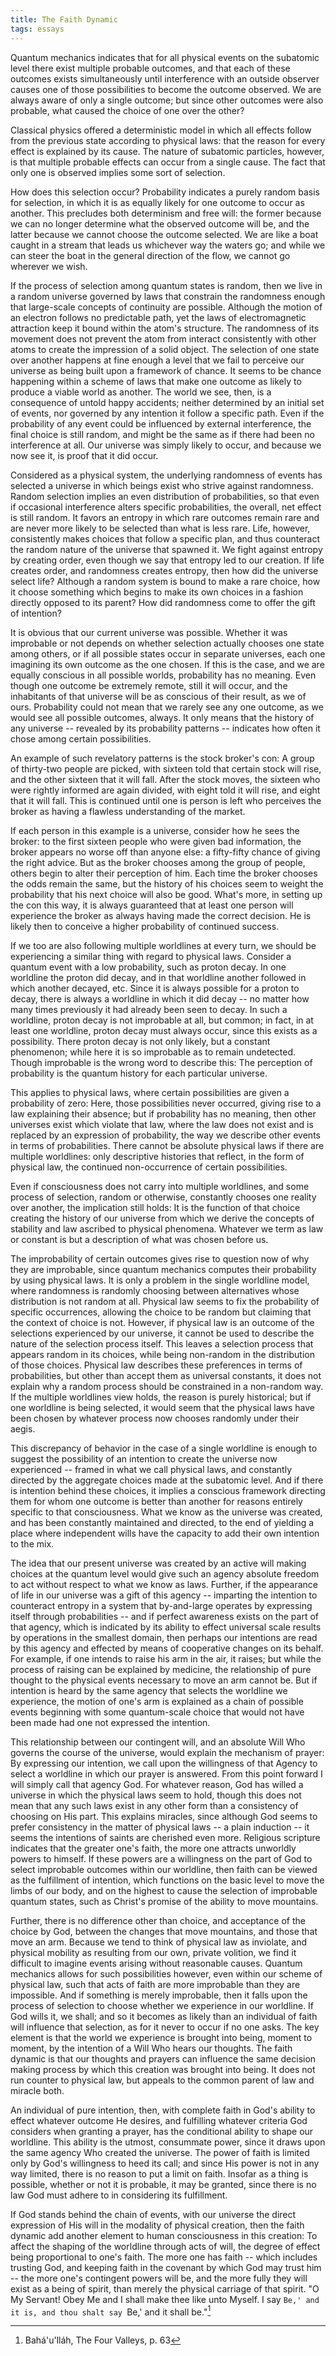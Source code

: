 ```yaml
---
title: The Faith Dynamic
tags: essays
---
```


Quantum mechanics indicates that for all physical events on the
subatomic level there exist multiple probable outcomes, and that each of
these outcomes exists simultaneously until interference with an outside
observer causes one of those possibilities to become the outcome
observed.  We are always aware of only a single outcome; but since other
outcomes were also probable, what caused the choice of one over the
other?

Classical physics offered a deterministic model in which all effects
follow from the previous state according to physical laws: that the
reason for every effect is explained by its cause.  The nature of
subatomic particles, however, is that multiple probable effects can
occur from a single cause.  The fact that only one is observed implies
some sort of selection.

How does this selection occur?  Probability indicates a purely random
basis for selection, in which it is as equally likely for one outcome to
occur as another.  This precludes both determinism and free will: the
former because we can no longer determine what the observed outcome will
be, and the latter because we cannot choose the outcome selected.  We
are like a boat caught in a stream that leads us whichever way the
waters go; and while we can steer the boat in the general direction of
the flow, we cannot go wherever we wish.

If the process of selection among quantum states is random, then we live
in a random universe governed by laws that constrain the randomness
enough that large-scale concepts of continuity are possible.  Although
the motion of an electron follows no predictable path, yet the laws of
electromagnetic attraction keep it bound within the atom's structure.
The randomness of its movement does not prevent the atom from interact
consistently with other atoms to create the impression of a solid
object.  The selection of one state over another happens at fine enough
a level that we fail to perceive our universe as being built upon a
framework of chance.  It seems to be chance happening within a scheme of
laws that make one outcome as likely to produce a viable world as
another.  The world we see, then, is a consequence of untold happy
accidents; neither determined by an initial set of events, nor governed
by any intention it follow a specific path.  Even if the probability of
any event could be influenced by external interference, the final choice
is still random, and might be the same as if there had been no
interference at all.  Our universe was simply likely to occur, and
because we now see it, is proof that it did occur.

Considered as a physical system, the underlying randomness of events has
selected a universe in which beings exist who strive against randomness.
Random selection implies an even distribution of probabilities, so that
even if occasional interference alters specific probabilities, the
overall, net effect is still random.  It favors an entropy in which rare
outcomes remain rare and are never more likely to be selected than what
is less rare.  Life, however, consistently makes choices that follow a
specific plan, and thus counteract the random nature of the universe
that spawned it.  We fight against entropy by creating order, even
though we say that entropy led to our creation.  If life creates order,
and randomness creates entropy, then how did the universe select life?
Although a random system is bound to make a rare choice, how it choose
something which begins to make its own choices in a fashion directly
opposed to its parent?  How did randomness come to offer the gift of
intention?

It is obvious that our current universe was possible.  Whether it was
improbable or not depends on whether selection actually chooses one
state among others, or if all possible states occur in separate
universes, each one imagining its own outcome as the one chosen.  If
this is the case, and we are equally conscious in all possible worlds,
probability has no meaning.  Even though one outcome be extremely
remote, still it will occur, and the inhabitants of that universe will
be as conscious of their result, as we of ours.  Probability could not
mean that we rarely see any one outcome, as we would see all possible
outcomes, always.  It only means that the history of any universe --
revealed by its probability patterns -- indicates how often it chose
among certain possibilities.

An example of such revelatory patterns is the stock broker's con: A
group of thirty-two people are picked, with sixteen told that certain
stock will rise, and the other sixteen that it will fall.  After the
stock moves, the sixteen who were rightly informed are again divided,
with eight told it will rise, and eight that it will fall.  This is
continued until one is person is left who perceives the broker as having
a flawless understanding of the market.

If each person in this example is a universe, consider how he sees the
broker: to the first sixteen people who were given bad information, the
broker appears no worse off than anyone else: a fifty-fifty chance of
giving the right advice.  But as the broker chooses among the group of
people, others begin to alter their perception of him.  Each time the
broker chooses the odds remain the same, but the history of his choices
seem to weight the probability that his next choice will also be good.
What's more, in setting up the con this way, it is always guaranteed
that at least one person will experience the broker as always having
made the correct decision.  He is likely then to conceive a higher
probability of continued success.

If we too are also following multiple worldlines at every turn, we
should be experiencing a similar thing with regard to physical laws.
Consider a quantum event with a low probability, such as proton decay.
In one worldline the proton did decay, and in that worldline another
followed in which another decayed, etc.  Since it is always possible for
a proton to decay, there is always a worldline in which it did decay --
no matter how many times previously it had already been seen to decay.
In such a worldline, proton decay is not improbable at all, but common;
in fact, in at least one worldline, proton decay must always occur,
since this exists as a possibility.  There proton decay is not only
likely, but a constant phenomenon; while here it is so improbable as to
remain undetected.  Though improbable is the wrong word to describe
this: The perception of probability is the quantum history for each
particular universe.

This applies to physical laws, where certain possibilities are given a
probability of zero: Here, those possibilities never occurred, giving
rise to a law explaining their absence; but if probability has no
meaning, then other universes exist which violate that law, where the
law does not exist and is replaced by an expression of probability, the
way we describe other events in terms of probabilities.  There cannot be
absolute physical laws if there are multiple worldlines: only
descriptive histories that reflect, in the form of physical law, the
continued non-occurrence of certain possibilities.

Even if consciousness does not carry into multiple worldlines, and some
process of selection, random or otherwise, constantly chooses one
reality over another, the implication still holds: It is the function of
that choice creating the history of our universe from which we derive
the concepts of stability and law ascribed to physical phenomena.
Whatever we term as law or constant is but a description of what was
chosen before us.

The improbability of certain outcomes gives rise to question now of why
they are improbable, since quantum mechanics computes their probability
by using physical laws.  It is only a problem in the single worldline
model, where randomness is randomly choosing between alternatives whose
distribution is not random at all.  Physical law seems to fix the
probability of specific occurrences, allowing the choice to be random
but claiming that the context of choice is not.  However, if physical
law is an outcome of the selections experienced by our universe, it
cannot be used to describe the nature of the selection process itself.
This leaves a selection process that appears random in its choices,
while being non-random in the distribution of those choices.  Physical
law describes these preferences in terms of probabilities, but other
than accept them as universal constants, it does not explain why a
random process should be constrained in a non-random way.  If the
multiple worldlines view holds, the reason is purely historical; but if
one worldline is being selected, it would seem that the physical laws
have been chosen by whatever process now chooses randomly under their
aegis.

This discrepancy of behavior in the case of a single worldline is enough
to suggest the possibility of an intention to create the universe now
experienced -- framed in what we call physical laws, and constantly
directed by the aggregate choices made at the subatomic level.  And if
there is intention behind these choices, it implies a conscious
framework directing them for whom one outcome is better than another for
reasons entirely specific to that consciousness.  What we know as the
universe was created, and has been constantly maintained and directed,
to the end of yielding a place where independent wills have the capacity
to add their own intention to the mix.

The idea that our present universe was created by an active will making
choices at the quantum level would give such an agency absolute freedom
to act without respect to what we know as laws.  Further, if the
appearance of life in our universe was a gift of this agency --
imparting the intention to counteract entropy in a system that
by-and-large operates by expressing itself through probabilities -- and
if perfect awareness exists on the part of that agency, which is
indicated by its ability to effect universal scale results by operations
in the smallest domain, then perhaps our intentions are read by this
agency and effected by means of cooperative changes on its behalf.  For
example, if one intends to raise his arm in the air, it raises; but
while the process of raising can be explained by medicine, the
relationship of pure thought to the physical events necessary to move an
arm cannot be.  But if intention is heard by the same agency that
selects the worldline we experience, the motion of one's arm is
explained as a chain of possible events beginning with some
quantum-scale choice that would not have been made had one not expressed
the intention.

This relationship between our contingent will, and an absolute Will Who
governs the course of the universe, would explain the mechanism of
prayer: By expressing our intention, we call upon the willingness of
that Agency to select a worldline in which our prayer is answered.  From
this point forward I will simply call that agency God.  For whatever
reason, God has willed a universe in which the physical laws seem to
hold, though this does not mean that any such laws exist in any other
form than a consistency of choosing on His part.  This explains
miracles, since although God seems to prefer consistency in the matter
of physical laws -- a plain induction -- it seems the intentions of
saints are cherished even more.  Religious scripture indicates that the
greater one's faith, the more one attracts unworldly powers to himself.
If these powers are a willingness on the part of God to select
improbable outcomes within our worldline, then faith can be viewed as
the fulfillment of intention, which functions on the basic level to move
the limbs of our body, and on the highest to cause the selection of
improbable quantum states, such as Christ's promise of the ability to
move mountains.

Further, there is no difference other than choice, and acceptance of the
choice by God, between the changes that move mountains, and those that
move an arm.  Because we tend to think of physical law as inviolate, and
physical mobility as resulting from our own, private volition, we find
it difficult to imagine events arising without reasonable causes.
Quantum mechanics allows for such possibilities however, even within our
scheme of physical law, such that acts of faith are more improbable than
they are impossible.  And if something is merely improbable, then it
falls upon the process of selection to choose whether we experience in
our worldline.  If God wills it, we shall; and so it becomes as likely
than an individual of faith will influence that selection, as for it
never to occur if no one asks.  The key element is that the world we
experience is brought into being, moment to moment, by the intention of
a Will Who hears our thoughts.  The faith dynamic is that our thoughts
and prayers can influence the same decision making process by which this
creation was brought into being.  It does not run counter to physical
law, but appeals to the common parent of law and miracle both.

An individual of pure intention, then, with complete faith in God's
ability to effect whatever outcome He desires, and fulfilling whatever
criteria God considers when granting a prayer, has the conditional
ability to shape our worldline.  This ability is the utmost, consummate
power, since it draws upon the same agency Who created the universe.
The power of faith is limited only by God's willingness to heed its
call; and since His power is not in any way limited, there is no reason
to put a limit on faith.  Insofar as a thing is possible, whether or not
it is probable, it may be granted, since there is no law God must adhere
to in considering its fulfillment.

If God stands behind the chain of events, with our universe the direct
expression of His will in the modality of physical creation, then the
faith dynamic add another element to human consciousness in this
creation: To affect the shaping of the worldline through acts of will,
the degree of effect being proportional to one's faith.  The more one
has faith -- which includes trusting God, and keeping faith in the
covenant by which God may trust him -- the more one's contingent powers
will be, and the more fully they will exist as a being of spirit, than
merely the physical carriage of that spirit.  "O My Servant!  Obey Me
and I shall make thee like unto Myself.  I say `Be,' and it is, and thou
shalt say `Be,' and it shall be."[^1]

[^1]:  Bahá'u'lláh, The Four Valleys, p. 63


